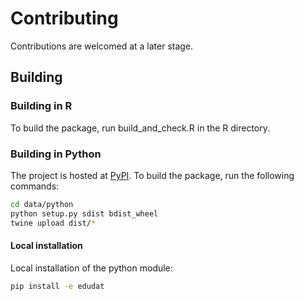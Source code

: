 # Contributing

Contributions are welcomed at a later stage.

## Building

### Building in R

To build the package, run build_and_check.R in the R directory.

### Building in Python

The project is hosted at [PyPI](https://pypi.org/project/edudat/). To build the package, run the following commands:

``` bash
cd data/python
python setup.py sdist bdist_wheel
twine upload dist/*
```

#### Local installation

Local installation of the python module:

``` bash
pip install -e edudat 
```
